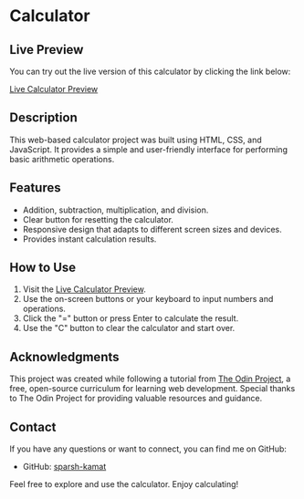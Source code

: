 # Calculator

## Live Preview

You can try out the live version of this calculator by clicking the link below:

[Live Calculator Preview](https://sparsh-kamat.github.io/calculator/)

## Description

This web-based calculator project was built using HTML, CSS, and JavaScript. It provides a simple and user-friendly interface for performing basic arithmetic operations.

## Features

- Addition, subtraction, multiplication, and division.
- Clear button for resetting the calculator.
- Responsive design that adapts to different screen sizes and devices.
- Provides instant calculation results.

## How to Use

1. Visit the [Live Calculator Preview](https://sparsh-kamat.github.io/calculator/).
2. Use the on-screen buttons or your keyboard to input numbers and operations.
3. Click the "=" button or press Enter to calculate the result.
4. Use the "C" button to clear the calculator and start over.

## Acknowledgments

This project was created while following a tutorial from [The Odin Project](https://www.theodinproject.com/), a free, open-source curriculum for learning web development. Special thanks to The Odin Project for providing valuable resources and guidance.

## Contact

If you have any questions or want to connect, you can find me on GitHub:

- GitHub: [sparsh-kamat](https://github.com/sparsh-kamat)

Feel free to explore and use the calculator. Enjoy calculating!
